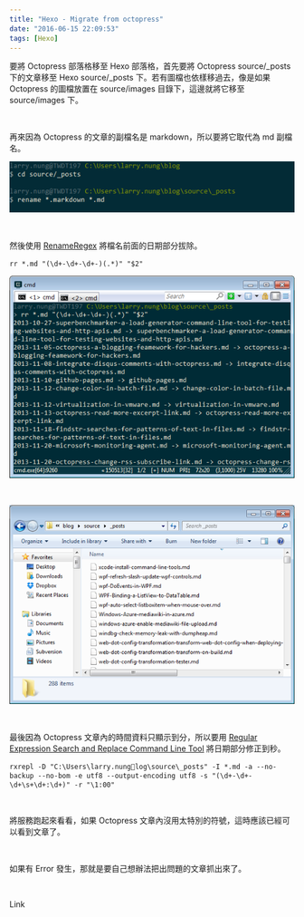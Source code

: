```yaml
---
title: "Hexo - Migrate from octopress"
date: "2016-06-15 22:09:53"
tags: [Hexo]
---
```



要將 Octopress 部落格移至 Hexo 部落格，首先要將 Octopress source/_posts 下的文章移至 Hexo source/_posts 下。若有圖檔也依樣移過去，像是如果 Octopress 的圖檔放置在 source/images 目錄下，這邊就將它移至 source/images 下。  

<!-- More -->

<br/>


再來因為 Octopress 的文章的副檔名是 markdown，所以要將它取代為 md 副檔名。   

![1.png](1.png)

<br/>


然後使用 [RenameRegex](http://nicj.net/windows-command-line-regular-expression-renaming-tool-renameregex/) 將檔名前面的日期部分拔除。  

    rr *.md "(\d+-\d+-\d+-)(.*)" "$2"

![2.png](2.png)

<br/>


![3.png](3.png)

<br/>


最後因為 Octopress 文章內的時間資料只顯示到分，所以要用 [Regular Expression Search and Replace Command Line Tool](https://sites.google.com/site/regexreplace/) 將日期部分修正到秒。  

    rxrepl -D "C:\Users\larry.nunglog\source\_posts" -I *.md -a --no-backup --no-bom -e utf8 --output-encoding utf8 -s "(\d+-\d+-\d+\s+\d+:\d+)" -r "\1:00"

<br/>


將服務跑起來看看，如果 Octopress 文章內沒用太特別的符號，這時應該已經可以看到文章了。  

<br/>


如果有 Error 發生，那就是要自己想辦法把出問題的文章抓出來了。   

<br/>


Link
